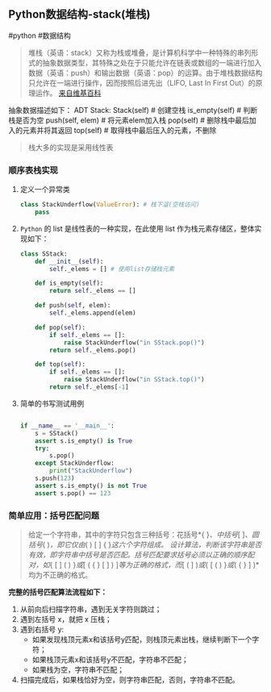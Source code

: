 ## Python数据结构-stack(堆栈)
#python #数据结构
> 堆栈（英语：stack）又称为栈或堆叠，是计算机科学中一种特殊的串列形式的抽象数据类型，其特殊之处在于只能允许在链表或数组的一端进行加入数据（英语：push）和输出数据（英语：pop）的运算。由于堆栈数据结构只允许在一端进行操作，因而按照后进先出（LIFO, Last In First Out）的原理运作。 [来自维基百科](https://zh.wikipedia.org/wiki/%E5%A0%86%E6%A0%88)

抽象数据描述如下：
ADT Stack:
	Stack(self)		# 创建空栈
	is_empty(self)	# 判断栈是否为空
	push(self, elem)	# 将元素elem加入栈
	pop(self)		# 删除栈中最后加入的元素并将其返回
	top(self)			# 取得栈中最后压入的元素，不删除

> 栈大多的实现是采用线性表

### 顺序表栈实现

1. 定义一个异常类


	```python
	class StackUnderflow(ValueError): # 栈下溢(空栈访问)
	    pass
	```

2. `Python` 的 list 是线性表的一种实现，在此使用 list 作为栈元素存储区，整体实现如下：


	```python
	class SStack:
	    def __init__(self):
	        self._elems = [] # 使用list存储栈元素
	
	    def is_empty(self):
	        return self._elems == []
	
	    def push(self, elem):
	        self._elems.append(elem)
	
	    def pop(self):
	        if self._elems == []:
	            raise StackUnderflow("in SStack.pop()")
	        return self._elems.pop()
	
	    def top(self):
	        if self._elems == []:
	            raise StackUnderflow("in SStack.top()")
	        return self._elems[-1]
	
	```

3. 简单的书写测试用例

	```python
	
	if __name__ == '__main__':
	    s = SStack()
	    assert s.is_empty() is True
	    try:
	        s.pop()
	    except StackUnderflow:
	        print("StackUnderflow")
	    s.push(123)
	    assert s.is_empty() is not True
	    assert s.pop() == 123
	
	```

### 简单应用：括号匹配问题

> 给定一个字符串，其中的字符只包含三种括号：花括号*{ }*、中括号*[ ]*、圆括号*( )*，即它仅由*( ) [ ] { }*这六个字符组成。
> 设计算法，判断该字符串是否有效，即字符串中括号是否匹配。括号匹配要求括号必须以正确的顺序配对，如*{ [ ] ( ) }*或*[ ( { } [ ] ) ]*等为正确的格式，而*[ ( ] )*或*{ [ ( ) }*或*( { } ] )*均为不正确的格式。


**完整的括号匹配算法流程如下：**

1. 从前向后扫描字符串，遇到无关字符则跳过；
2. 遇到左括号 x，就把 x 压栈；
3. 遇到右括号 y:
    * 如果发现栈顶元素x和该括号y匹配，则栈顶元素出栈，继续判断下一个字符；
    * 如果栈顶元素x和该括号y不匹配，字符串不匹配；
    * 如果栈为空，字符串不匹配；
4. 扫描完成后，如果栈恰好为空，则字符串匹配，否则，字符串不匹配。



